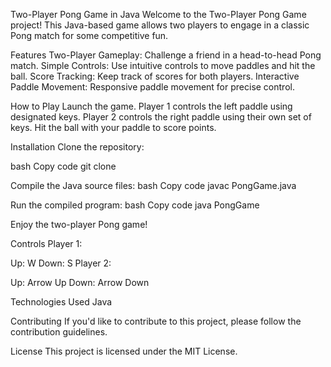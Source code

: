 Two-Player Pong Game in Java
Welcome to the Two-Player Pong Game project! This Java-based game allows two players to engage in a classic Pong match for some competitive fun.

Features
Two-Player Gameplay: Challenge a friend in a head-to-head Pong match.
Simple Controls: Use intuitive controls to move paddles and hit the ball.
Score Tracking: Keep track of scores for both players.
Interactive Paddle Movement: Responsive paddle movement for precise control.

How to Play
Launch the game.
Player 1 controls the left paddle using designated keys.
Player 2 controls the right paddle using their own set of keys.
Hit the ball with your paddle to score points.

Installation
Clone the repository:

bash
Copy code
git clone

Compile the Java source files:
bash
Copy code
javac PongGame.java

Run the compiled program:
bash
Copy code
java PongGame

Enjoy the two-player Pong game!

Controls
Player 1:

Up: W
Down: S
Player 2:

Up: Arrow Up
Down: Arrow Down

Technologies Used
Java

Contributing
If you'd like to contribute to this project, please follow the contribution guidelines.

License
This project is licensed under the MIT License.
